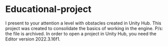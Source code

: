 # Educational-project
I present to your attention a level with obstacles created in Unity Hub. This project was created to consolidate the basics of working in the engine.
P/s: the file is archived. In order to open a project in Unity Hub, you need the Editor version 2022.3.16f1.

